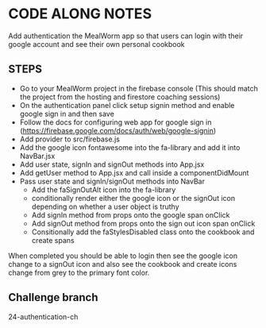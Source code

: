 # CODE ALONG NOTES

Add authentication the MealWorm app so that users can login with their google account and see their own personal cookbook

## STEPS

- Go to your MealWorm project in the firebase console (This should match the project from the hosting and firestore coaching sessions)
- On the authentication panel click setup signin method and enable google sign in and then save
- Follow the docs for configuring web app for google sign in (https://firebase.google.com/docs/auth/web/google-signin)
- Add provider to src/firebase.js
- Add the google icon fontawesome into the fa-library and add it into NavBar.jsx
- Add user state, signIn and signOut methods into App.jsx
- Add getUser method to App.jsx and call inside a componentDidMount
- Pass user state and signIn/signOut methods into NavBar
  - Add the faSignOutAlt icon into the fa-library
  - conditionally render either the google icon or the signOut icon depending on whether a user object is truthy
  - Add signIn method from props onto the google span onClick
  - Add signOut method from props onto the sign out icon span onClick
  - Consitionally add the faStylesDisabled class onto the cookbook and create spans

When completed you should be able to login then see the google icon change to a signOut icon and also see the cookbook and create icons change from grey to the primary font color.

## Challenge branch

24-authentication-ch

